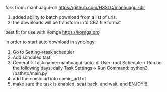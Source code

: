 fork from: manhuagui-dlr https://github.com/HSSLC/manhuagui-dlr

1) added ability to batch download from a list of urls.
2) the downloads will be transform into CBZ file format

best fit for use with Komga https://komga.org

in order to start auto download in synology:
1) Go to Setting->task scheduler
2) Add schduled tast
3) General->
   Task name: manhuagui-auto-dl
   User: root
   Schedule->
   Run on the following days: daily
   Task Settings->
   Run Command: python3 /path/to/main.py
4) add the comic url into comic_url.txt
5) make sure the task is enabled, seat back, and wait, and ENJOY!!!.
